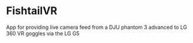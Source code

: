 # FishtailVR
App for providing live camera feed from a DJU phantom 3 advanced to LG 360 VR goggles via the LG G5
